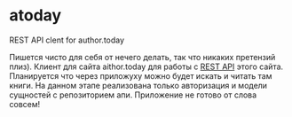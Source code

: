 # atoday

REST API clent for author.today

Пишется чисто для себя от нечего делать, так что никаких претензий плиз). Клиент для сайта aithor.today для работы с [REST API](https://author.today/post/192813) 
этого сайта. Планируется что через приложуху можно будет искать и читать там книги. На данном этапе реализована только авторизация и модели сущностей с репозиторием апи. Приложение не готово от слова совсем!
